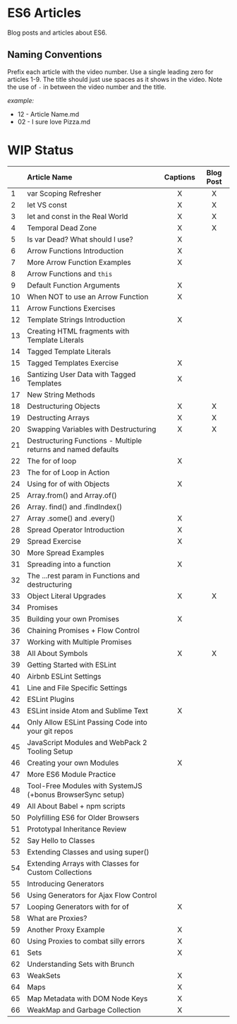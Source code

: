 # ES6 Articles

Blog posts and articles about ES6.

## Naming Conventions

Prefix each article with the video number. Use a single leading zero for articles 1-9. The title should just use spaces as it shows in the video. Note the use of ` - ` in between the video number and the title.

_example:_

- 12 - Article Name.md 
- 02 - I sure love Pizza.md 


# WIP Status

|  | Article Name   |      Captions       |  Blog Post |
|----------|:-------------|:------:|:------:|
| 1 | var Scoping Refresher | X | X |
| 2 | let VS const | X | X |
| 3 | let and const in the Real World | X | X |
| 4 | Temporal Dead Zone | X | X |
| 5 | Is var Dead? What should I use? | X | |
| 6 | Arrow Functions Introduction | X | |
| 7 | More Arrow Function Examples | X | |
| 8 | Arrow Functions and `this` |  | |
| 9 | Default Function Arguments | X | |
| 10 | When NOT to use an Arrow Function | X | |
| 11 | Arrow Functions Exercises |  | |
| 12 | Template Strings Introduction | X | |
| 13 | Creating HTML fragments with Template Literals |  | |
| 14 | Tagged Template Literals |  | |
| 15 | Tagged Templates Exercise | X | |
| 16 | Santizing User Data with Tagged Templates | X | |
| 17 | New String Methods |  | |
| 18 | Destructuring Objects | X | X |
| 19 | Destructing Arrays | X | X |
| 20 | Swapping Variables with Destructuring | X | X |
| 21 | Destructuring Functions - Multiple returns and named defaults |  | |
| 22 | The for of loop | X | |
| 23 | The for of Loop in Action |  | |
| 24 | Using for of with Objects | X | |
| 25 | Array.from() and Array.of() |  | |
| 26 | Array. find() and .findIndex() |  | |
| 27 | Array .some() and .every() | X | |
| 28 | Spread Operator Introduction | X | |
| 29 | Spread Exercise | X | |
| 30 | More Spread Examples |  | |
| 31 | Spreading into a function | X | |
| 32 | The ...rest param in Functions and destructuring |  | |
| 33 | Object Literal Upgrades | X | X |
| 34 | Promises |  | |
| 35 | Building your own Promises | X | |
| 36 | Chaining Promises + Flow Control |  | |
| 37 | Working with Multiple Promises |  | |
| 38 | All About Symbols | X | X |
| 39 | Getting Started with ESLint |  | |
| 40 | Airbnb ESLint Settings |  | |
| 41 | Line and File Specific Settings |  | |
| 42 | ESLint Plugins |  | |
| 43 | ESLint inside Atom and Sublime Text | X | |
| 44 | Only Allow ESLint Passing Code into your git repos |  | |
| 45 | JavaScript Modules and WebPack 2 Tooling Setup |  | |
| 46 | Creating your own Modules | X | |
| 47 | More ES6 Module Practice |  | |
| 48 | Tool-Free Modules with SystemJS (+bonus BrowserSync setup) |  | |
| 49 | All About Babel + npm scripts |  | |
| 50 | Polyfilling ES6 for Older Browsers |  | |
| 51 | Prototypal Inheritance Review |  | |
| 52 | Say Hello to Classes |  | |
| 53 | Extending Classes and using super() |  | |
| 54 | Extending Arrays with Classes for Custom Collections |  | |
| 55 | Introducing Generators |  | |
| 56 | Using Generators for Ajax Flow Control |  | |
| 57 | Looping Generators with for of | X | |
| 58 | What are Proxies? |  | |
| 59 | Another Proxy Example | X | |
| 60 | Using Proxies to combat silly errors | X | |
| 61 | Sets | X | |
| 62 | Understanding Sets with Brunch |  | |
| 63 | WeakSets | X | |
| 64 | Maps | X | |
| 65 | Map Metadata with DOM Node Keys | X | |
| 66 | WeakMap and Garbage Collection | X | |
